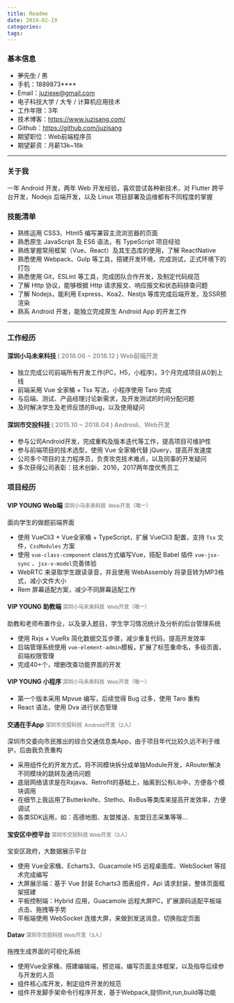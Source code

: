 ```yaml
---
title: Readme
date: 2019-02-19
categories:
tags:
---
```


### 基本信息

 - ~~罗先生~~ / 男
 - 手机：1889873****
 - Email：juziexe@gmail.com
 - 电子科技大学 / 大专 / 计算机应用技术
 - 工作年限：3年
 - 技术博客：https://www.juzisang.com/
 - Github：https://github.com/juzisang
 - 期望职位：Web前端程序员
 - 期望薪资：月薪13k~16k

---

### 关于我

一年 Android 开发，两年 Web 开发经验，喜欢尝试各种新技术，对 Flutter 跨平台开发，Nodejs 后端开发，以及 Linux 项目部署及运维都有不同程度的掌握

### 技能清单

- 熟练运用 CSS3、Html5 编写兼容主流浏览器的页面
- 熟悉原生 JavaScript 及 ES6 语法，有 TypeScript 项目经验
- 熟练掌握常用框架（Vue、React）及其生态库的使用，了解 ReactNative
- 熟悉使用 Webpack、Gulp 等工具，搭建开发环境，完成测试，正式环境下的打包
- 熟悉使用 Git，ESLint 等工具，完成团队合作开发，及制定代码规范
- 了解 Http 协议，能够根据 Http 请求报文、响应报文和状态码排查问题
- 了解 Nodejs，能利用 Express、Koa2、Nestjs 等库完成后端开发，及SSR预渲染
- 熟系 Android 开发，能独立完成原生 Android App 的开发工作

---

### 工作经历

####  深圳小马未来科技   <span style="font-size:14px;color:#999;">( 2018.06 ~ 2018.12 )   Web前端开发</span>
- 独立完成公司前端所有开发工作(PC，H5，小程序)，3个月完成项目从0到上线
- 前端采用 Vue 全家桶 + Tsx 写法，小程序使用 Taro 完成
- 与后端、测试、产品经理讨论新需求，及开发测试的时间分配问题
- 及时解决学生及老师反馈的Bug，以及使用疑问

#### 深圳市交投科技  <span style="font-size:14px;color:#999;"> ( 2015.10 ~ 2018.04 )   Android、Web开发</span>
- 参与公司Android开发，完成重构及版本迭代等工作，提高项目可维护性
- 参与前端项目的技术选型，使用 Vue 全家桶代替  jQuery，提高开发速度
- 公司多个项目的主力程序员，负责攻克技术难点，以及同事的开发疑问
- 多次获得公司表彰：技术创新、2016，2017两年度优秀员工

### 项目经历

#### VIP YOUNG Web端   <span style="font-size:12px;color:#999;">深圳小马未来科技  Web开发（唯一）</span>

面向学生的做题前端界面

- 使用 VueCli3 + Vue全家桶 + TypeScript，扩展 VueCli3 配置，支持 `Tsx` 文件，`CssModules` 方案
- 使用  `vue-class-component` class方式编写Vue，搭配 Babel 插件 `vue-jsx-sync` 、`jsx-v-model`完善体验
- WebRTC 来录取学生跟读录音，并且使用 WebAssembly 将录音转为MP3格式，减小文件大小
- Rem 屏幕适配方案，减少不同屏幕适配工作

#### VIP YOUNG 助教端   <span style="font-size:12px;color:#999;">深圳小马未来科技  Web开发（唯一）</span>

助教和老师布置作业，以及录入题目，学生学习情况统计及分析的后台管理系统

- 使用 Rxjs + VueRx 简化数据交互步骤，减少重复代码，提高开发效率
- 后端管理系统使用 `vue-element-admin`模板，扩展了标签重命名，多级页面，前端权限管理
- 完成40+个，增删改查功能界面的开发


#### VIP YOUNG 小程序   <span style="font-size:12px;color:#999;">深圳小马未来科技  Web开发（唯一）</span>
- 第一个版本采用 Mpvue 编写，后续觉得 Bug 过多，使用 Taro 重构
- React 语法，使用 Dva 进行状态管理

#### 交通在手App   <span style="font-size:12px;color:#999;">深圳市交投科技  Android开发（2人）</span>

深圳市交委向市民推出的综合交通信息类App，由于项目年代比较久远不利于维护，后由我负责重构

- 采用组件化的开发方式，将不同模块拆分成单独Module开发，ARouter解决不同模块的跳转及通讯问题
- 底层网络请求是在Rxjava、Retrofit的基础上，抽离到公有Lib中，方便各个模块调用
- 在细节上我运用了Butterknife、Stetho、RxBus等类库来提高开发效率，方便调试
- 各类SDK运用，如：高德地图、友盟推送、友盟日志采集等等...

#### 宝安区中控平台   <span style="font-size:12px;color:#999;">深圳市交投科技 Web开发（3人）</span>
宝安区政府，大数据展示平台

- 使用 Vue全家桶、Echarts3、Guacamole H5 远程桌面库、WebSocket 等技术完成编写 
- 大屏展示端：基于 Vue 封装 Echarts3 图表组件，Api 请求封装，整体页面框架搭建
- 平板控制端：Hybrid 应用，Guacamole 远程大屏PC，扩展源码适配平板端点击、拖拽等手势
- 平板端使用 WebSocket 连接大屏，来做到发送消息，切换指定页面

#### Datav <span style="font-size:12px;color:#999;">深圳市交投科技 Web开发（3人）</span>

拖拽生成界面的可视化系统

- 使用Vue全家桶，搭建编辑端，预览端，编写页面主体框架，以及指导后续参与开发的人员
- 组件核心库开发，制定组件开发的规范
- 组件开发脚手架命令行程序开发，基于Webpack,提供init,run,build等功能